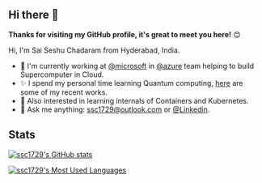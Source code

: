 ## Hi there 👋

**Thanks for visiting my GitHub profile, it's great to meet you here!** 😊

Hi, I'm Sai Seshu Chadaram from Hyderabad, India. 

- 🔭 I'm currently working at [@microsoft](https://github.com/microsoft) in [@azure](https://github.com/Azure) team helping to build Supercomputer in Cloud.
- ✨ I spend my personal time learning Quantum computing, [here](https://github.com/bits-and-electrons) are some of my recent works.
- 🌱 Also interested in learning internals of Containers and Kubernetes.
- 💬 Ask me anything: [ssc1729@outlook.com](mailto:ssc1729@outlook.com) or [@Linkedin](https://www.linkedin.com/in/ssc1729/).

## **Stats**  

[![ssc1729's GitHub stats](https://github-readme-stats.vercel.app/api?username=ssc1729&theme=dark&count_private=true&show_icons=true)](https://github.com/ssc1729)

[![ssc1729's Most Used Languages](https://github-readme-stats.vercel.app/api/top-langs/?username=ssc1729&hide=html&theme=dark&layout=compact&count_private=true&show_icons=true)](https://github.com/ssc1729)
